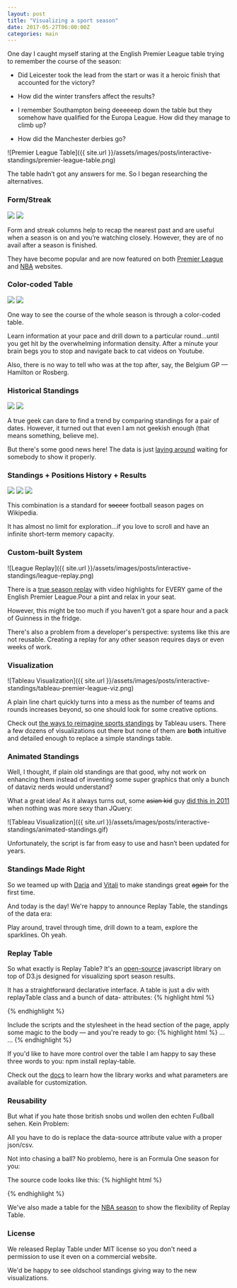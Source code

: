 ```yaml
---
layout: post
title: "Visualizing a sport season"
date: 2017-05-27T06:00:00Z
categories: main
---
```

One day I caught myself staring at the English Premier League table trying to remember the course of the season:

* Did Leicester took the lead from the start or was it a heroic finish that accounted for the victory?

* How did the winter transfers affect the results?

* I remember Southampton being deeeeeep down the table but they somehow have qualified for the Europa League. 
How did they manage to climb up?

* How did the Manchester derbies go?

![Premier League Table]({{ site.url }}/assets/images/posts/interactive-standings/premier-league-table.png)

The table hadn’t got any answers for me. So I began researching the alternatives.

### Form/Streak

<div class="fotorama">
    <img src="{{ site.url }}/assets/images/posts/interactive-standings/premier-league-form.png">
    <img src="{{ site.url }}/assets/images/posts/interactive-standings/nba-streak.png">
</div>

Form and streak columns help to recap the nearest past and are useful when a season is on and you’re watching closely.
However, they are of no avail after a season is finished.

They have become popular and are now featured on both
[Premier League](https://www.premierleague.com/tables) and [NBA](http://www.nba.com/standings) websites.


### Color-coded Table

<div class="fotorama">
    <img src="{{ site.url }}/assets/images/posts/interactive-standings/f1-wiki.png">
    <img src="{{ site.url }}/assets/images/posts/interactive-standings/mls.png">
</div>

One way to see the course of the whole season is through a color-coded table.

Learn information at your pace and drill down to a particular round...until you get hit by the overwhelming information density.
After a minute your brain begs you to stop and navigate back to cat videos on Youtube.

Also, there is no way to tell who was at the top after, say, the Belgium GP — Hamilton or Rosberg.


### Historical Standings

<div class="fotorama">
    <img src="{{ site.url }}/assets/images/posts/interactive-standings/nba-historical-standings.png">
    <img src="{{ site.url }}/assets/images/posts/interactive-standings/russian-premier-league-historical.png">
</div>

A true geek can dare to find a trend by comparing standings for a pair of dates.
However, it turned out that even I am not geekish enough (that means something, believe me).

But there's some good news here!
The data is just [laying around](http://www.basketball-reference.com/friv/standings.cgi?month=2&day=2&year=1990&lg_id=NBA)
waiting for somebody to show it properly.


### Standings + Positions History + Results

<div class="fotorama">
    <img src="{{ site.url }}/assets/images/posts/interactive-standings/wikipedia-combination-1.png">
    <img src="{{ site.url }}/assets/images/posts/interactive-standings/wikipedia-combination-2.png">
    <img src="{{ site.url }}/assets/images/posts/interactive-standings/wikipedia-combination-3.png">
</div>

This combination is a standard for ~~soccer~~ football season pages on Wikipedia.

It has almost no limit for exploration...if you love to scroll and have an infinite short-term memory capacity.


### Custom-built System

![League Replay]({{ site.url }}/assets/images/posts/interactive-standings/league-replay.png)

There is a [true season replay](http://cmoe.dk/leaguereplay/) with video highlights for EVERY game of the English Premier League.Pour a pint and relax in your seat.

However, this might be too much if you haven't got a spare hour and a pack of Guinness in the fridge. 

There's also a problem from a developer's perspective: systems like this are not reusable. 
Creating a replay for any other season requires days or even weeks of work.


### Visualization

![Tableau Visualization]({{ site.url }}/assets/images/posts/interactive-standings/tableau-premier-league-viz.png)

A plain line chart quickly turns into a mess as the number of teams and rounds increases beyond, so one should look for some creative options. 

Check out [the ways to reimagine sports standings](https://public.tableau.com/s/blog/2016/08/viz-roundup-reimagining-sports-standings) by Tableau users.
There a few dozens of visualizations out there but none of them are **both** intuitive and detailed enough to replace a simple standings table.


### Animated Standings

Well, I thought, if plain old standings are that good, 
why not work on enhancing them instead of inventing some super graphics that only a bunch of dataviz nerds would understand?

What a great idea! As it always turns out, some ~~asian kid~~ guy [did this in 2011](http://blog.scottlogic.com/2011/01/04/animating-html-ranking-tables-with-javascript.html)
when nothing was more sexy than JQuery:

![Tableau Visualization]({{ site.url }}/assets/images/posts/interactive-standings/animated-standings.gif)

Unfortunately, the script is far from easy to use and hasn’t been updated for years.


### Standings Made Right

So we teamed up with [Daria](https://github.com/dariak) and [Vitali](https://www.behance.net/butuk) to make standings great ~~again~~ for the first time.

And today is the day! We're happy to announce Replay Table, the standings of the data era:

<div class="replayTable" id="replay-english-premier-league"
     data-source="{{ site.url }}/assets/data/football/2016-2017/english-premier-league.json"
     data-format="football-data.org"
     data-order-by="points,goalsDifference,goalsFor"
     data-visualizer="sparklines">
</div>

Play around, travel through time, drill down to a team, explore the sparklines. Oh yeah.


### Replay Table

So what exactly is Replay Table? It's an [open-source](https://github.com/TargetProcess/replay-table) 
javascript library on top of D3.js designed for visualizing sport season results.

It has a straightforward declarative interface.
A table is just a div with replayTable class and a bunch of data- attributes:
{% highlight html %}
<div class="replayTable"
     data-source="{{ site.url }}/assets/data/football/2016-2017/english-premier-league.json"
     data-format="football-data.org"
     data-order-by="points,goalsDifference,goalsFor"
     data-visualizer="sparklines">
</div>
{% endhighlight %}

Include the scripts and the stylesheet in the head section of the page, apply some magic to the body — and you're ready to go:
{% highlight html %}
    <head>
        ...
        <script type="text/javascript" src="https://d3js.org/d3.v4.min.js"></script>
        <script type="text/javascript" src="https://unpkg.com/replay-table/dist/replay-table.min.js"></script>
        <link rel="stylesheet" type="text/css" href="https://unpkg.com/replay-table/dist/replay-table.css">
    </head>
    <body>
        ...
        <script type="text/javascript">replayTable.magic()</script>
    </body>
{% endhighlight %}

If you'd like to have more control over the table I am happy to say these three words to you:
npm install replay-table.

Check out the [docs](https://github.com/TargetProcess/replay-table#library) to learn how the library works and
what parameters are available for customization.

### Reusability

But what if you hate those british snobs und wollen den echten Fußball sehen. Kein Problem: 
<div class="replayTable" id="replay-german-bundesliga"
     data-source="{{ site.url }}/assets/data/football/2016-2017/german-bundesliga.json"
     data-format="football-data.org"
     data-order-by="points,goalsDifference,goalsFor"
     data-visualizer="sparklines">
</div>

All you have to do is replace the data-source attribute value with a proper json/csv.

Not into chasing a ball? No problemo, here is an Formula One season for you:
<div class="replayTable" id="replay-formula-one"
    data-source="{{ site.url }}/assets/data/formula-one/2016/formula-one-drivers.csv"
    data-preset="f1"
    data-extra-columns-number="1"
    data-columns="position,item,Team,points,points.change"
    data-labels="#,Driver,Team,Points">
</div>

The source code looks like this:
{% highlight html %}
<div class="replayTable"
    data-source="{{ site.url }}/assets/data/formula-one/2016/formula-one-drivers.csv"
    data-preset="f1"
    data-extra-columns-number="1"
    data-columns="position,item,Team,points,points.change"
    data-labels="#,Driver,Team,Points">
</div>
{% endhighlight %}

We've also made a table for the [NBA season](https://replaytable.com#basketball) to show the flexibility of Replay Table.

### License

We released Replay Table under MIT license so you don't need a permission to use it even on a commercial website.

We'd be happy to see oldschool standings giving way to the new visualizations.

